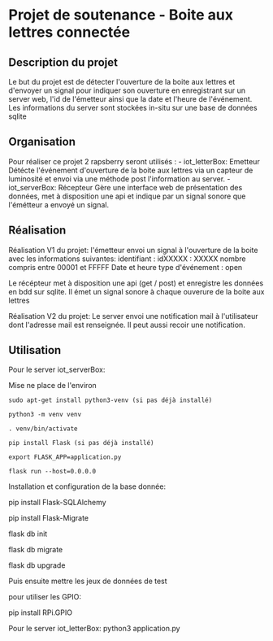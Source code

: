 # Projet de soutenance - Boite aux lettres connectée

## Description du projet

Le but du projet est de détecter l'ouverture de la boite aux lettres et d'envoyer un signal pour indiquer son ouverture en enregistrant sur un server web, l'id de l'émetteur ainsi que la date et l'heure de l'événement. Les informations du server sont stockées in-situ sur une base de données sqlite

## Organisation

Pour réaliser ce projet 2 rapsberry seront utilisés :
    - iot_letterBox: Emetteur
        Détécte l'événement d'ouverture de la boite aux lettres via un capteur de luminosité et envoi via une méthode post l'information au server.
    - iot_serverBox: Récepteur
        Gère une interface web de présentation des données, met à disposition une api et indique par un signal sonore que l'émétteur a envoyé un signal.

## Réalisation
Réalisation V1 du projet: 
l'émetteur envoi un signal à l'ouverture de la boite avec les informations suivantes:
identifiant : idXXXXX : XXXXX nombre compris entre 00001 et FFFFF
Date et heure 
type d'événement : open

Le récépteur met à disposition une api (get / post) et enregistre les données en bdd sur sqlite. 
Il émet un signal sonore à chaque ouverure de la boite aux lettres


Réalisation V2 du projet: 
Le server envoi une notification mail à l'utilisateur dont l'adresse mail est renseignée. Il peut aussi  recoir une notification.


## Utilisation

Pour le server iot_serverBox:

Mise ne place de l'environ

    sudo apt-get install python3-venv (si pas déjà installé)

    python3 -m venv venv

    . venv/bin/activate
    
    pip install Flask (si pas déjà installé)

    export FLASK_APP=application.py 

    flask run --host=0.0.0.0

Installation et configuration de la base donnée:

pip install Flask-SQLAlchemy

pip install Flask-Migrate

flask db init

flask db migrate

flask db upgrade

Puis ensuite mettre les jeux de données de test

pour utiliser les GPIO:

pip install RPi.GPIO

Pour le server iot_letterBox:
python3 application.py
